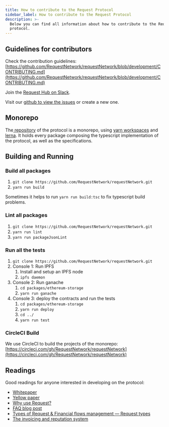 ```yaml
---
title: How to contribute to the Request Protocol
sidebar_label: How to contribute to the Request Protocol
description: >-
  Below you can find all information about how to contribute to the Request
  protocol.
---
```


## Guidelines for contributors

Check the contribution guidelines: [https://github.com/RequestNetwork/requestNetwork/blob/development/CONTRIBUTING.md](https://github.com/RequestNetwork/requestNetwork/blob/development/CONTRIBUTING.md)

Join the [Request Hub on Slack](https://requesthub.slack.com/join/shared_invite/enQtMjkwNDQwMzUwMjI3LWNlYTlmODViMmE3MzY0MWFiMTUzYmNiMWEyZmNiNWZhMjM3MTEzN2JkZTMxN2FhN2NmODFkNmU5MDBmOTUwMjA).

Visit our [github to view the issues](https://github.com/RequestNetwork/requestNetwork/issues) or create a new one.

## Monorepo

The[ repository](https://github.com/RequestNetwork/requestNetwork) of the protocol is a monorepo, using [yarn workspaces](https://yarnpkg.com/lang/en/docs/workspaces/) and [lerna](https://github.com/lerna/lerna). It holds every package composing the typescript implementation of the protocol, as well as the specifications.

## Building and Running

### Build all packages

1. `git clone https://github.com/RequestNetwork/requestNetwork.git`
2. `yarn run build`

Sometimes it helps to run `yarn run build:tsc` to fix typescript build problems.

### Lint all packages

1. `git clone https://github.com/RequestNetwork/requestNetwork.git`
2. `yarn run lint`
3. `yarn run packageJsonLint`

### Run all the tests

1. `git clone https://github.com/RequestNetwork/requestNetwork.git`
2. Console 1: Run IPFS
   1. Install and setup an IPFS node
   2. `ipfs daemon`
3. Console 2: Run ganache
   1. `cd packages/ethereum-storage`
   2. `yarn run ganache`
4. Console 3: deploy the contracts and run the tests
   1. `cd packages/ethereum-storage`
   2. `yarn run deploy`
   3. `cd ../`
   4. `yarn run test`

### CircleCI Build

We use CircleCI to build the projects of the monorepo: [https://circleci.com/gh/RequestNetwork/requestNetwork](https://circleci.com/gh/RequestNetwork/requestNetwork)

## Readings

Good readings for anyone interested in developing on the protocol:

- [Whitepaper](https://request.network/assets/pdf/request_whitepaper.pdf)
- [Yellow paper](https://request.network/assets/pdf/request_yellowpaper_smart_audits.pdf)
- [Why use Request?](https://blog.request.network/why-use-request-b28c3e788261)
- [FAQ blog post](https://blog.request.network/colossuss-frequently-asked-questions-faq-c086231b88fa)
- [Types of Request & Financial flows management — Request types](https://blog.request.network/request-network-project-update-december-8th-2017-financial-flows-management-request-colossus-ef62fed295c0)
- [The invoicing and reputation system](https://blog.request.network/the-invoicing-reputation-system-by-request-network-977831469cdc)
